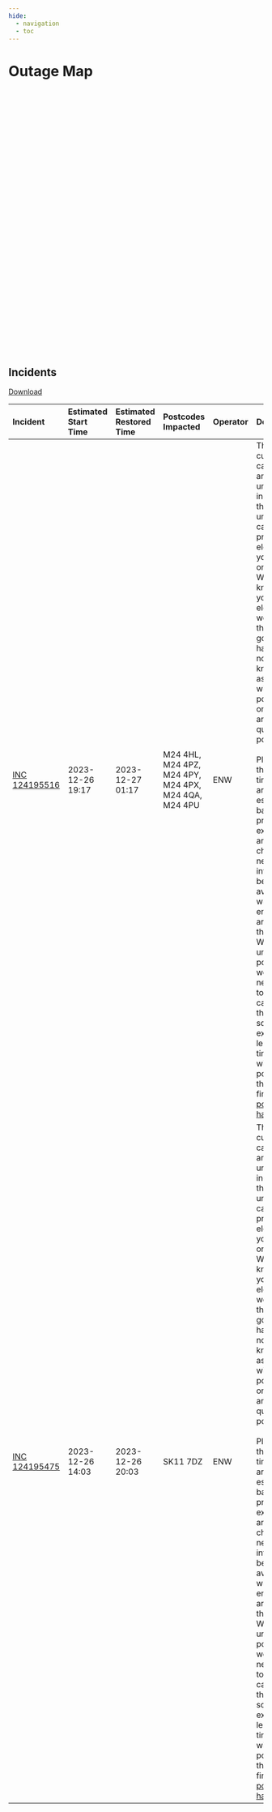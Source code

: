 ```yaml
---
hide:
  - navigation 
  - toc        
---
```


# Outage Map

<style type="text/css">
#map {
    width: 600px;
    height: 500px;
    margin: 0;
}
</style>

<div id="map"></div>

<br>

## Incidents

[Download](data/outages.csv)

| Incident                                                                                                                                             | Estimated Start Time   | Estimated Restored Time   | Postcodes Impacted                                   | Operator   | Description                                                                                                                                                                                                                                                                                                                                                                                                                                                                                                                                                                                                                                                                                                                                                                                               |
|:-----------------------------------------------------------------------------------------------------------------------------------------------------|:-----------------------|:--------------------------|:-----------------------------------------------------|:-----------|:----------------------------------------------------------------------------------------------------------------------------------------------------------------------------------------------------------------------------------------------------------------------------------------------------------------------------------------------------------------------------------------------------------------------------------------------------------------------------------------------------------------------------------------------------------------------------------------------------------------------------------------------------------------------------------------------------------------------------------------------------------------------------------------------------------|
| <a href="https://www.enwl.co.uk/power-cuts/power-cuts-power-cuts-live-power-cut-information-fault-list/fault-list" target="_blank">INC 124195516</a> | 2023-12-26 19:17       | 2023-12-27 01:17          | M24 4HL, M24 4PZ, M24 4PY, M24 4PX, M24 4QA, M24 4PU | ENW        | This power cut has been caused by an unexpected incident with the underground cable that provides electricity to your home or business. We didn't know before your electricity went off that this was going to happen but now we know, rest assured we will get your power back on safely and as quickly as possible.<br/><br/>Please note that all our timescales are estimated based on previous experience and may change if new information becomes available while our engineers are fixing the issue.  With underground power cuts, we may need to dig to repair the cable and this can sometime extend the length of time you are without power. Click the link to find out <a class="c-fault-back__link ng-binding" href="/power-cuts/why-do-we-experience-power-cuts/">why power cuts happen</a> |
| <a href="https://www.enwl.co.uk/power-cuts/power-cuts-power-cuts-live-power-cut-information-fault-list/fault-list" target="_blank">INC 124195475</a> | 2023-12-26 14:03       | 2023-12-26 20:03          | SK11 7DZ                                             | ENW        | This power cut has been caused by an unexpected incident with the underground cable that provides electricity to your home or business. We didn't know before your electricity went off that this was going to happen but now we know, rest assured we will get your power back on safely and as quickly as possible.<br/><br/>Please note that all our timescales are estimated based on previous experience and may change if new information becomes available while our engineers are fixing the issue.  With underground power cuts, we may need to dig to repair the cable and this can sometime extend the length of time you are without power. Click the link to find out <a class="c-fault-back__link ng-binding" href="/power-cuts/why-do-we-experience-power-cuts/">why power cuts happen</a> |
